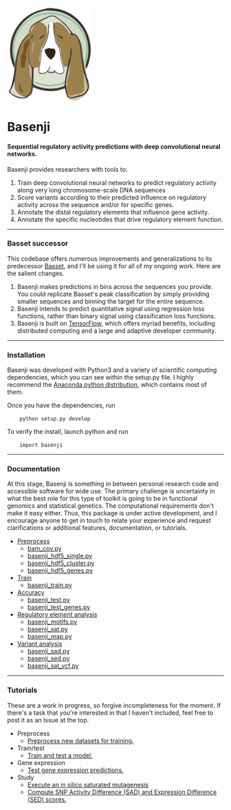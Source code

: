 <img src="docs/basset_image.png" width="200">

# Basenji
#### Sequential regulatory activity predictions with deep convolutional neural networks.

Basenji provides researchers with tools to:
1. Train deep convolutional neural networks to predict regulatory activity along very long chromosome-scale DNA sequences
2. Score variants according to their predicted influence on regulatory activity across the sequence and/or for specific genes.
3. Annotate the distal regulatory elements that influence gene activity.
4. Annotate the specific nucleotides that drive regulatory element function.

---------------------------------------------------------------------------------------------------
### Basset successor

This codebase offers numerous improvements and generalizations to its predecessor [Basset](https://github.com/davek44/Basset), and I'll be using it for all of my ongoing work. Here are the salient changes.

1. Basenji makes predictions in bins across the sequences you provide. You could replicate Basset's peak classification by simply providing smaller sequences and binning the target for the entire sequence.
2. Basenji intends to predict quantitative signal using regression loss functions, rather than binary signal using classification loss functions.
3. Basenji is built on [TensorFlow](https://www.tensorflow.org/), which offers myriad benefits, including distributed computing and a large and adaptive developer community.


---------------------------------------------------------------------------------------------------
### Installation

Basenji was developed with Python3 and a variety of scientific computing dependencies, which you can see within the setup.py file. I highly recommend the [Anaconda python distribution](https://www.continuum.io/downloads), which contains most of them.

Once you have the dependencies, run
```
    python setup.py develop
```

To verify the install, launch python and run
```
    import basenji
```

---------------------------------------------------------------------------------------------------
### Documentation

At this stage, Basenji is something in between personal research code and accessible software for wide use. The primary challenge is uncertainty in what the best role for this type of toolkit is going to be in functional genomics and statistical genetics. The computational requirements don't make it easy either. Thus, this package is under active development, and I encourage anyone to get in touch to relate your experience and request clarifications or additional features, documentation, or tutorials.

- [Preprocess](docs/preprocess.md)
  - [bam_cov.py](docs/preprocess.md#bam_cov)
  - [basenji_hdf5_single.py](docs/preprocess.md#hdf5_single)
  - [basenji_hdf5_cluster.py](docs/preprocess.md#hdf5_cluster)
  - [basenji_hdf5_genes.py](docs/preprocess.md#hdf5_genes)
- [Train](docs/train.md)
  - [basenji_train.py](docs/train.md#train)
- [Accuracy](docs/accuracy.md)
  - [basenji_test.py](docs/accuracy.md#test)
  - [basenji_test_genes.py](docs/accuracy.md#test_genes)
- [Regulatory element analysis](docs/regulatory.md)
  - [basenji_motifs.py](docs/regulatory.md#motifs)
  - [basenji_sat.py](docs/regulatory.md#sat)
  - [basenji_map.py](docs/regulatory.md#map)
- [Variant analysis](docs/variants.md)
  - [basenji_sad.py](docs/variants.md#sad)
  - [basenji_sed.py](docs/variants.md#sed)
  - [basenji_sat_vcf.py](docs/variants.md#sat_vcf)

---------------------------------------------------------------------------------------------------
### Tutorials

These are a work in progress, so forgive incompleteness for the moment. If there's a task that you're interested in that I haven't included, feel free to post it as an Issue at the top.

- Preprocess
  - [Preprocess new datasets for training.](tutorials/preprocess.ipynb)
- Train/test
  - [Train and test a model.](tutorials/train_test.ipynb)
- Gene expression
  - [Test gene expression predictions.](tutorials/genes.ipynb)
- Study
  - [Execute an in silico saturated mutagenesis](tutorials/sat_mut.ipynb)
  - [Compute SNP Activity Difference (SAD) and Expression Difference (SED) scores.](tutorials/sad.ipynb)
